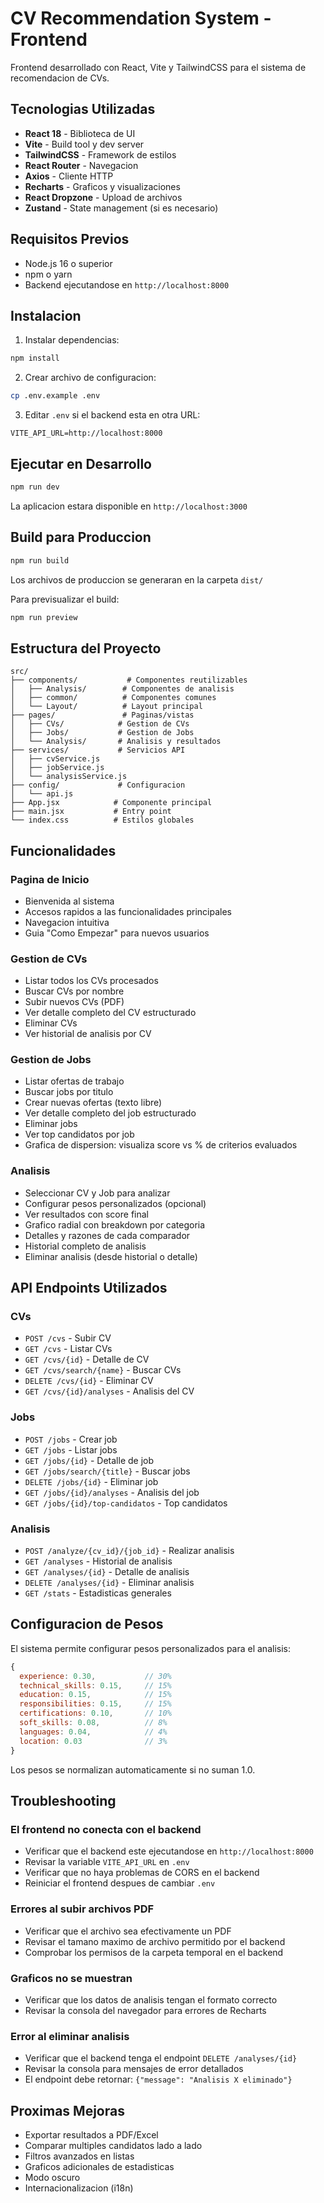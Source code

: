 # CV Recommendation System - Frontend

Frontend desarrollado con React, Vite y TailwindCSS para el sistema de recomendacion de CVs.

## Tecnologias Utilizadas

- **React 18** - Biblioteca de UI
- **Vite** - Build tool y dev server
- **TailwindCSS** - Framework de estilos
- **React Router** - Navegacion
- **Axios** - Cliente HTTP
- **Recharts** - Graficos y visualizaciones
- **React Dropzone** - Upload de archivos
- **Zustand** - State management (si es necesario)

## Requisitos Previos

- Node.js 16 o superior
- npm o yarn
- Backend ejecutandose en `http://localhost:8000`

## Instalacion

1. Instalar dependencias:
```bash
npm install
```

2. Crear archivo de configuracion:
```bash
cp .env.example .env
```

3. Editar `.env` si el backend esta en otra URL:
```
VITE_API_URL=http://localhost:8000
```

## Ejecutar en Desarrollo

```bash
npm run dev
```

La aplicacion estara disponible en `http://localhost:3000`

## Build para Produccion

```bash
npm run build
```

Los archivos de produccion se generaran en la carpeta `dist/`

Para previsualizar el build:
```bash
npm run preview
```

## Estructura del Proyecto

```
src/
├── components/           # Componentes reutilizables
│   ├── Analysis/        # Componentes de analisis
│   ├── common/          # Componentes comunes
│   └── Layout/          # Layout principal
├── pages/               # Paginas/vistas
│   ├── CVs/            # Gestion de CVs
│   ├── Jobs/           # Gestion de Jobs
│   └── Analysis/       # Analisis y resultados
├── services/           # Servicios API
│   ├── cvService.js
│   ├── jobService.js
│   └── analysisService.js
├── config/             # Configuracion
│   └── api.js
├── App.jsx            # Componente principal
├── main.jsx           # Entry point
└── index.css          # Estilos globales
```

## Funcionalidades

### Pagina de Inicio
- Bienvenida al sistema
- Accesos rapidos a las funcionalidades principales
- Navegacion intuitiva
- Guia "Como Empezar" para nuevos usuarios

### Gestion de CVs
- Listar todos los CVs procesados
- Buscar CVs por nombre
- Subir nuevos CVs (PDF)
- Ver detalle completo del CV estructurado
- Eliminar CVs
- Ver historial de analisis por CV

### Gestion de Jobs
- Listar ofertas de trabajo
- Buscar jobs por titulo
- Crear nuevas ofertas (texto libre)
- Ver detalle completo del job estructurado
- Eliminar jobs
- Ver top candidatos por job
- Grafica de dispersion: visualiza score vs % de criterios evaluados

### Analisis
- Seleccionar CV y Job para analizar
- Configurar pesos personalizados (opcional)
- Ver resultados con score final
- Grafico radial con breakdown por categoria
- Detalles y razones de cada comparador
- Historial completo de analisis
- Eliminar analisis (desde historial o detalle)

## API Endpoints Utilizados

### CVs
- `POST /cvs` - Subir CV
- `GET /cvs` - Listar CVs
- `GET /cvs/{id}` - Detalle de CV
- `GET /cvs/search/{name}` - Buscar CVs
- `DELETE /cvs/{id}` - Eliminar CV
- `GET /cvs/{id}/analyses` - Analisis del CV

### Jobs
- `POST /jobs` - Crear job
- `GET /jobs` - Listar jobs
- `GET /jobs/{id}` - Detalle de job
- `GET /jobs/search/{title}` - Buscar jobs
- `DELETE /jobs/{id}` - Eliminar job
- `GET /jobs/{id}/analyses` - Analisis del job
- `GET /jobs/{id}/top-candidatos` - Top candidatos

### Analisis
- `POST /analyze/{cv_id}/{job_id}` - Realizar analisis
- `GET /analyses` - Historial de analisis
- `GET /analyses/{id}` - Detalle de analisis
- `DELETE /analyses/{id}` - Eliminar analisis
- `GET /stats` - Estadisticas generales

## Configuracion de Pesos

El sistema permite configurar pesos personalizados para el analisis:

```javascript
{
  experience: 0.30,           // 30%
  technical_skills: 0.15,     // 15%
  education: 0.15,            // 15%
  responsibilities: 0.15,     // 15%
  certifications: 0.10,       // 10%
  soft_skills: 0.08,          // 8%
  languages: 0.04,            // 4%
  location: 0.03              // 3%
}
```

Los pesos se normalizan automaticamente si no suman 1.0.

## Troubleshooting

### El frontend no conecta con el backend
- Verificar que el backend este ejecutandose en `http://localhost:8000`
- Revisar la variable `VITE_API_URL` en `.env`
- Verificar que no haya problemas de CORS en el backend
- Reiniciar el frontend despues de cambiar `.env`

### Errores al subir archivos PDF
- Verificar que el archivo sea efectivamente un PDF
- Revisar el tamano maximo de archivo permitido por el backend
- Comprobar los permisos de la carpeta temporal en el backend

### Graficos no se muestran
- Verificar que los datos de analisis tengan el formato correcto
- Revisar la consola del navegador para errores de Recharts

### Error al eliminar analisis
- Verificar que el backend tenga el endpoint `DELETE /analyses/{id}`
- Revisar la consola para mensajes de error detallados
- El endpoint debe retornar: `{"message": "Analisis X eliminado"}`

## Proximas Mejoras

- Exportar resultados a PDF/Excel
- Comparar multiples candidatos lado a lado
- Filtros avanzados en listas
- Graficos adicionales de estadisticas
- Modo oscuro
- Internacionalizacion (i18n)


